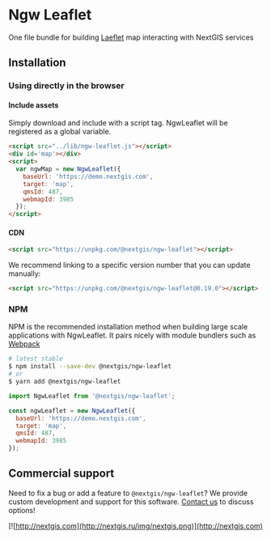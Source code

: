 # Ngw Leaflet

One file bundle for building [Laeflet](https://leafletjs.com/) map interacting with NextGIS services

## Installation

### Using directly in the browser

#### Include assets

Simply download and include with a script tag. NgwLeaflet will be registered as a global variable.

```html
<script src="../lib/ngw-leaflet.js"></script>
<div id='map'></div>
<script>
  var ngwMap = new NgwLeaflet({
    baseUrl: 'https://demo.nextgis.com',
    target: 'map',
    qmsId: 487,
    webmapId: 3985
  });
</script>
```

#### CDN

```html
<script src="https://unpkg.com/@nextgis/ngw-leaflet"></script>
```

We recommend linking to a specific version number that you can update manually:

```html
<script src="https://unpkg.com/@nextgis/ngw-leaflet@0.19.0"></script>
```

### NPM

NPM is the recommended installation method when building large scale applications with NgwLeaflet. It pairs nicely with module bundlers such as [Webpack](https://webpack.js.org/)

```bash
# latest stable
$ npm install --save-dev @nextgis/ngw-leaflet
# or
$ yarn add @nextgis/ngw-leaflet
```

```js
import NgwLeaflet from '@nextgis/ngw-leaflet';

const ngwLeaflet = new NgwLeaflet({
  baseUrl: 'https://demo.nextgis.com',
  target: 'map',
  qmsId: 487,
  webmapId: 3985
});

```

## Commercial support

Need to fix a bug or add a feature to `@nextgis/ngw-leaflet`? We provide custom development and support for this software. [Contact us](http://nextgis.com/contact/) to discuss options!

[![http://nextgis.com](http://nextgis.ru/img/nextgis.png)](http://nextgis.com)
